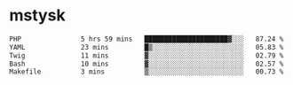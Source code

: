 # mstysk

<!--START_SECTION:waka-->

```txt
PHP               5 hrs 59 mins   █████████████████████▓░░░   87.24 %
YAML              23 mins         █▒░░░░░░░░░░░░░░░░░░░░░░░   05.83 %
Twig              11 mins         ▓░░░░░░░░░░░░░░░░░░░░░░░░   02.79 %
Bash              10 mins         ▓░░░░░░░░░░░░░░░░░░░░░░░░   02.57 %
Makefile          3 mins          ▒░░░░░░░░░░░░░░░░░░░░░░░░   00.73 %
```

<!--END_SECTION:waka-->
